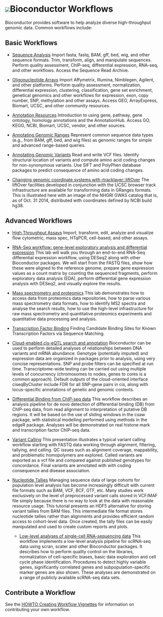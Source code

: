 # ![](/images/icons/help.gif)Bioconductor Workflows

Bioconductor provides software to help analyze diverse high-throughput
genomic data. Common workflows include:

<h2 id="basic">Basic Workflows</h2>

* [Sequence Analysis](sequencing/)
  Import fasta, fastq, BAM, gff, bed, wig, and other sequence formats.
  Trim, transform, align, and manipulate sequences. Perform quality
  assessment, ChIP-seq, differential expression, RNA-seq, and other
  workflows.  Access the Sequence Read Archive.

* [Oligonucleotide Arrays](arrays/)
  Import Affymetrix, Illumina, Nimblegen, Agilent, and other
  platforms.  Perform quality assessment, normalization, differential
  expression, clustering, classification, gene set enrichment,
  genetical genomics and other workflows for expression, exon, copy
  number, SNP, methylation and other assays.  Access GEO,
  ArrayExpress, Biomart, UCSC, and other community resources.

* [Annotation Resources](annotation/Annotation_Resources/)
  Introduction to using gene, pathway, gene ontology, homology annotations
  and the AnnotationHub. Access GO, KEGG, NCBI, Biomart, UCSC, vendor,
  and other sources.

* [Annotating Genomic Ranges](annotation/Annotating_Genomic_Ranges/)
  Represent common sequence data types (e.g., from BAM, gff, bed, and
  wig files) as genomic ranges for simple and advanced range-based
  queries.

* [Annotating Genomic Variants](variants/)
  Read and write VCF files. Identify structural location of variants
  and compute amino acid coding changes for non-synonymous
  variants. Use SIFT and PolyPhen database packages to predict
  consequence of amino acid coding changes.

* [Changing genomic coordinate systems with rtracklayer::liftOver](/help/workflows/liftOver/)
  The liftOver facilities developed in conjunction with the UCSC
  browser track infrastructure are available for transforming
  data in GRanges formats.  This is illustrated here with
  an image of the NHGRI GWAS catalog that is, as of Oct. 31 2014,
  distributed with coordinates defined by NCBI build hg38.


<h2 id="advanced">Advanced Workflows</h2>

* [High Throughput Assays](/help/workflows/highthroughputassays/)
  Import, transform, edit, analyze and visualize flow cytometric, mass
  spec, HTqPCR, cell-based, and other assays.

* [RNA-Seq workflow: gene-level exploratory analysis and differential expression](/help/workflows/rnaseqGene/)
  This lab will walk you through an end-to-end RNA-Seq differential
  expression workflow, using DESeq2 along with other Bioconductor
  packages. We will start from the FASTQ files, show how these were
  aligned to the reference genome, prepare gene expression values
  as a count matrix by counting the sequenced fragments, perform
  exploratory data analysis (EDA), perform differential gene
  expression analysis with DESeq2, and visually explore the results.

* [Mass spectrometry and proteomics](/help/workflows/proteomics/)
  This lab demonstrates how to access data from proteomics data
  repositories, how to parse various mass spectrometry data formats, how
  to identify MS2 spectra and analyse the search results, how to use the
  high-level infrastructure for raw mass spectrometry and quantitative
  proteomics experiments and quantitative data processing and analysis.

* [Transcription Factor Binding](/help/workflows/generegulation/)
  Finding Candidate Binding Sites for Known Transcription Factors via
  Sequence Matching.

* [Cloud-enabled cis-eQTL search and annotation](/help/workflows/eQTL/)
  Bioconductor can be used to perform detailed analyses of
  relationships between DNA variants and mRNA abundance.  Genotype
  (potentially imputed) and expression data are organized in packages
  prior to analysis, using very concise representations.  SNP and
  probe filters can be specified at run time. Transcriptome-wide
  testing can be carried out using multiple levels of concurrency
  (chromosomes to nodes, genes to cores is a common approach).
  Default outputs of the cloud-oriented interface ciseqByCluster
  include FDR for all SNP-gene pairs in cis, along with locus-specific
  annotations of genetic and genomic contexts.

* [Differential Binding from ChIP-seq data](/help/workflows/chipseqDB/)
  This workflow describes an analysis pipeline for de novo detection of
  differential binding (DB) from ChIP-seq data, from read alignment to
  interpretation of putative DB regions. It will be based on the use of sliding
  windows in the csaw package, with statistical modelling performed using
  methods in the edgeR package. Analyses will be demonstrated on real histone
  mark and transcription factor ChIP-seq data.

* [Variant Calling](/help/course-materials/2014/BioC2014/Lawrence_Tutorial.pdf)
  This presentation illustrates a typical variant calling workflow starting
  with FASTQ data working through alignment, filtering, tallying, and calling.
  QC issues such as alignment coverage, mappability, and problematic
  homopolymers are explored. Called variants are exported as a vcf file and
  compared against published genotypes for concordance.  Final variants are
  annotated with with coding consequence and disease association.

* [Nucleotide Tallies](/help/course-materials/2014/CSAMA2014/3_Wednesday/labs/Tutorial.pdf)
  Managing sequence data of large cohorts for population level analysis has
  become increasingly difficult with current file formats such as BAM, VCF,
  BCF, GTF, etc. Many studies work exclusively on the level of preprocessed
  variant calls stored in VCF/MAF file simply because there is no way to look
  at the data with reasonable resource usage. This tutorial presents an HDF5
  alternative for storing variant tallies from BAM files. This intermediate
  file format stores nucleotide tallies rather than alignments and provides
  efficient random access to cohort-level data. Once created, the tally files
  can be easily manipulated and used to create custom reports and plots.

  * [Low-level analyses of single-cell RNA-sequencing data](/help/workflows/simpleSingleCell/)
    This workflow implements a low-level analysis pipeline for scRNA-seq
    data using scran, scater and other Bioconductor packages. It describes
    how to perform quality control on the libraries, normalization of
    cell-specific biases, basic data exploration and cell cycle phase
    identification. Procedures to detect highly variable genes,
    significantly correlated genes and subpopulation-specific marker genes
    are also shown. These analyses are demonstrated on a range of publicly
    available scRNA-seq data sets.


<h2 id="Contribute">Contribute a Workflow</h2>

See the [HOWTO Creating Workflow Vignettes](/developers/how-to/workflows/)
for information on contributing your own workflow.
